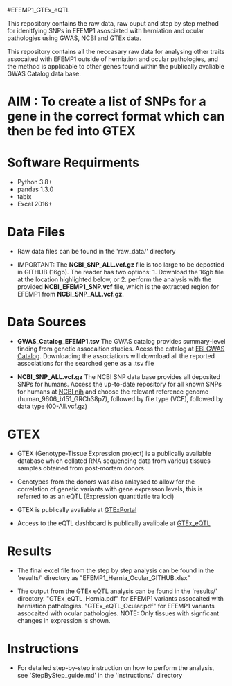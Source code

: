 #EFEMP1_GTEx_eQTL 

This repository contains the raw data, raw ouput and step by step method for idenitfying SNPs in EFEMP1 asosciated with herniation and ocular pathologies using GWAS, NCBI and GTEx data.


This repository contains all the neccasary raw data for analysing other traits assocaited with EFEMP1 outside of herniation and ocular pathologies, and the method is applicable to other genes found within the publically avaliable GWAS Catalog data base. 


# AIM : To create a list of SNPs for a gene in the correct format which can then be fed into GTEX 


# Software Requirments 
- Python 3.8+
- pandas 1.3.0
- tabix 
- Excel 2016+ 


# Data Files 

- Raw data files can be found in the 'raw_data/' directory 

- IMPORTANT: The **NCBI_SNP_ALL.vcf.gz** file is too large to be depostied in GITHUB (16gb). The reader has two options: 1. Download the 16gb file at the location highlighted below, or 2. perform the analysis with the provided **NCBI_EFEMP1_SNP.vcf** file, which is the extracted region for EFEMP1 from **NCBI_SNP_ALL.vcf.gz**. 



# Data Sources 

- **GWAS_Catalog_EFEMP1.tsv** The GWAS catalog provides summary-level finding from genetic assocaition studies. Acess the catalog at [EBI GWAS Catalog](https://www.ebi.ac.uk/gwas/). Downloading the associations will download all the reported associations for the searched gene as a .tsv file

- **NCBI_SNP_ALL.vcf.gz** The NCBI SNP data base provides all deposited SNPs for humans. Access the up-to-date repository for all known SNPs for humans at [NCBI nih](https://ftp.ncbi.nih.gov/snp/organisms/) and choose the relevant reference genome (human_9606_b151_GRCh38p7), followed by file type (VCF), followed by data type (00-All.vcf.gz)


# GTEX 

- GTEX (Genotype-Tissue Expression project) is a publically available database which collated RNA sequencing data from various tissues samples obtained from post-mortem donors. 

- Genotypes from the donors was also anlaysed to allow for the correlation of genetic variants with gene expresson levels, this is referred to as an eQTL (Expression quantitiatie tra loci)

- GTEX is publically avaliable at [GTExPortal](https://gtexportal.org/home/) 

- Access to the eQTL dashboard is publically avalibale at [GTEx_eQTL](https://gtexportal.org/home/eqtlDashboardPage) 


# Results 

- The final excel file from the step by step analysis can be found in the 'results/' directory as "EFEMP1_Hernia_Ocular_GITHUB.xlsx"

- The output from the GTEx eQTL analysis can be found in the 'results/' directory. "GTEx_eQTL_Hernia.pdf" for EFEMP1 variants assocaited with herniation pathologies. "GTEx_eQTL_Ocular.pdf" for EFEMP1 variants assocaited with ocular pathologies. NOTE: Only tissues with signficant changes in expression is shown. 

# Instructions

- For detailed step-by-step instruction on how to perform the analysis, see 'StepByStep_guide.md' in the 'Instructions/' directory 
